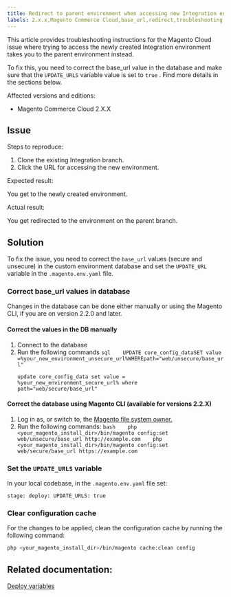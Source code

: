 ```yaml
---
title: Redirect to parent environment when accessing new Integration environment
labels: 2.x.x,Magento Commerce Cloud,base_url,redirect,troubleshooting
---
```


This article provides troubleshooting instructions for the Magento Cloud issue where trying to access the newly created Integration environment takes you to the parent environment instead.

To fix this, you need to correct the base\_url value in the database and make sure that the `UPDATE_URLS` variable value is set to `true` . Find more details in the sections below.

Affected versions and editions:

* Magento Commerce Cloud 2.X.X

## Issue

 <span class="wysiwyg-underline">Steps to reproduce:</span> 

1. Clone the existing Integration branch.
1. Click the URL for accessing the new environment.

 <span class="wysiwyg-underline">Expected result:</span> 

You get to the newly created environment.

 <span class="wysiwyg-underline">Actual result:</span> 

You get redirected to the environment on the parent branch.

## Solution

To fix the issue, you need to correct the `base_url` values (secure and unsecure) in the custom environment database and set the `UPDATE_URL` variable in the `.magento.env.yaml` file.

### Correct base\_url values in database

Changes in the database can be done either manually or using the Magento CLI, if you are on version 2.2.0 and later.

#### Correct the values in the DB manually

1. Connect to the database
1. Run the following commands    ```sql    UPDATE core_config_dataSET value =%your_new_environment_unsecure_url%WHEREpath="web/unsecure/base_url"    ```    <pre><code class="language-sql">update core_config_data set value = %your_new_environment_secure_url% where path="web/secure/base_url"<code></code></code></pre>    

#### Correct the database using Magento CLI (available for versions 2.2.X)

1. Log in as, or switch to, the [Magento file system owner.](https://devdocs.magento.com/guides/v2.2/install-gde/prereq/apache-user.html) 
1. Run the following commands:    ```bash    php <your_magento_install_dir>/bin/magento config:set web/unsecure/base_url http://example.com    php <your_magento_install_dir>/bin/magento config:set web/secure/base_url https://example.com    ```    

### Set the `UPDATE_URLS` variable

In your local codebase, in the `.magento.env.yaml` file set:

 `stage:
    deploy:
        UPDATE_URLS: true` 

### Clear configuration cache

For the changes to be applied, clean the configuration cache by running the following command:

```bash
php <your_magento_install_dir>/bin/magento cache:clean config
```

## Related documentation:

 [Deploy variables](https://devdocs.magento.com/guides/v2.2/cloud/env/variables-deploy.html#update_urls) 